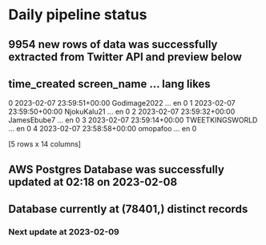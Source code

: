 # Daily pipeline status
## 9954 new rows of data was successfully extracted from Twitter API and preview below
##                time_created      screen_name  ... lang likes
0 2023-02-07 23:59:51+00:00     Godimage2022  ...   en     0
1 2023-02-07 23:59:50+00:00      NjokuKalu21  ...   en     0
2 2023-02-07 23:59:32+00:00      JamesEbube7  ...   en     0
3 2023-02-07 23:59:14+00:00  TWEETKINGSWORLD  ...   en     0
4 2023-02-07 23:58:58+00:00         omopafoo  ...   en     0

[5 rows x 14 columns]
## AWS Postgres Database was successfully updated at  02:18 on 2023-02-08
## Database currently at (78401,) distinct records
### Next update at 2023-02-09

